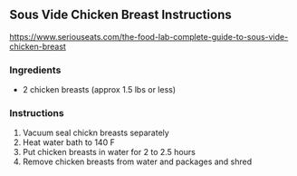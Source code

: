 ## Sous Vide Chicken Breast Instructions
<https://www.seriouseats.com/the-food-lab-complete-guide-to-sous-vide-chicken-breast>

### Ingredients
- 2 chicken breasts (approx 1.5 lbs or less)

### Instructions
1. Vacuum seal chickn breasts separately
2. Heat water bath to 140 F
3. Put chicken breasts in water for 2 to 2.5 hours
4. Remove chicken breasts from water and packages and shred

